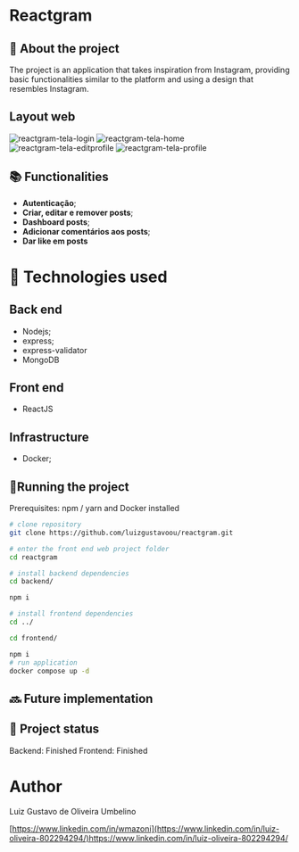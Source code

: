 # Reactgram
<!-- license --> 

## :memo:  About the project

<!-- https://wmazoni-sds1.netlify.app -->
The project is an application that takes inspiration from Instagram, providing basic functionalities similar to the platform and using a design that resembles Instagram.
<!--## Layout mobile -->

## Layout web
![reactgram-tela-login](https://github.com/luizgustavoou/reactgram/assets/89609312/27de348b-d98c-4b88-a078-b916c444b70e)
![reactgram-tela-home](https://github.com/luizgustavoou/reactgram/assets/89609312/e47cb269-cfe2-4092-bdd5-3471c986493e)
![reactgram-tela-editprofile](https://github.com/luizgustavoou/reactgram/assets/89609312/2cc7a473-b8b6-4a7f-99d9-2b6f89a6cb82)
![reactgram-tela-profile](https://github.com/luizgustavoou/reactgram/assets/89609312/8b4cfad5-308d-4591-ab5c-c0a1214c1723)


<!--## Modelo conceitual -->

## :books: Functionalities
* <b>Autenticação</b>;
* <b>Criar, editar e remover posts</b>;
* <b>Dashboard posts</b>;
* <b> Adicionar comentários aos posts</b>;
* <b> Dar like em posts </b>

  
# :wrench: Technologies used
## Back end
* Nodejs;
* express;
* express-validator
* MongoDB
## Front end
* ReactJS

## Infrastructure
* Docker;

## :rocket:Running the project
Prerequisites: npm / yarn and Docker installed

```bash
# clone repository
git clone https://github.com/luizgustavoou/reactgram.git

# enter the front end web project folder
cd reactgram

# install backend dependencies
cd backend/

npm i

# install frontend dependencies
cd ../

cd frontend/

npm i
# run application
docker compose up -d
```

## :soon: Future implementation

## :dart: Project status
Backend: Finished
Frontend: Finished

# Author

Luiz Gustavo de Oliveira Umbelino

[https://www.linkedin.com/in/wmazoni](https://www.linkedin.com/in/luiz-oliveira-802294294/)https://www.linkedin.com/in/luiz-oliveira-802294294/

